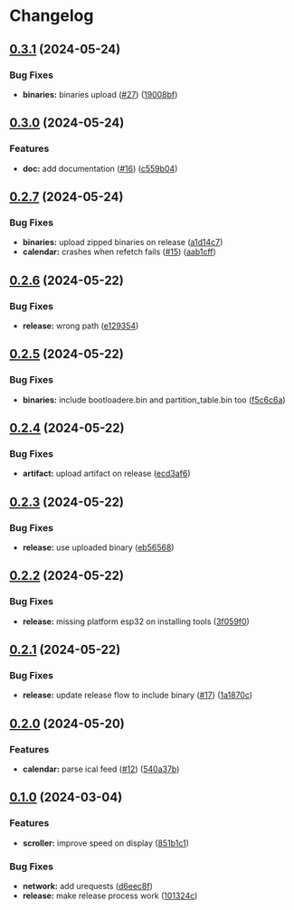 # Changelog

## [0.3.1](https://github.com/stenjo/dot-matrix-calendar/compare/v0.3.0...v0.3.1) (2024-05-24)


### Bug Fixes

* **binaries:** binaries upload ([#27](https://github.com/stenjo/dot-matrix-calendar/issues/27)) ([19008bf](https://github.com/stenjo/dot-matrix-calendar/commit/19008bf28cf99681a0a0d1bfdef4c9138fe083cf))

## [0.3.0](https://github.com/stenjo/dot-matrix-calendar/compare/v0.2.7...v0.3.0) (2024-05-24)


### Features

* **doc:** add documentation ([#16](https://github.com/stenjo/dot-matrix-calendar/issues/16)) ([c559b04](https://github.com/stenjo/dot-matrix-calendar/commit/c559b04ebf316d850ce32f03a851b48203ad63f9))

## [0.2.7](https://github.com/stenjo/dot-matrix-calendar/compare/v0.2.6...v0.2.7) (2024-05-24)


### Bug Fixes

* **binaries:** upload zipped binaries on release ([a1d14c7](https://github.com/stenjo/dot-matrix-calendar/commit/a1d14c7a60928177bd72c447e355f7a1f8fa0c47))
* **calendar:** crashes when refetch fails ([#15](https://github.com/stenjo/dot-matrix-calendar/issues/15)) ([aab1cff](https://github.com/stenjo/dot-matrix-calendar/commit/aab1cff617fc20bc3b0c41403c663b738ba74169))

## [0.2.6](https://github.com/stenjo/dot-matrix-calendar/compare/v0.2.5...v0.2.6) (2024-05-22)


### Bug Fixes

* **release:** wrong path ([e129354](https://github.com/stenjo/dot-matrix-calendar/commit/e1293543bb74d9e69327613a86572f9710e3ce3f))

## [0.2.5](https://github.com/stenjo/dot-matrix-calendar/compare/v0.2.4...v0.2.5) (2024-05-22)


### Bug Fixes

* **binaries:** include bootloadere.bin and partition_table.bin too ([f5c6c6a](https://github.com/stenjo/dot-matrix-calendar/commit/f5c6c6a1c7f814be9ad0e01e57a432da3d5009cf))

## [0.2.4](https://github.com/stenjo/dot-matrix-calendar/compare/v0.2.3...v0.2.4) (2024-05-22)


### Bug Fixes

* **artifact:** upload artifact on release ([ecd3af6](https://github.com/stenjo/dot-matrix-calendar/commit/ecd3af6d61b02ce0e60c8b0777861c8761ff3efa))

## [0.2.3](https://github.com/stenjo/dot-matrix-calendar/compare/v0.2.2...v0.2.3) (2024-05-22)


### Bug Fixes

* **release:** use uploaded binary ([eb56568](https://github.com/stenjo/dot-matrix-calendar/commit/eb5656877d758a6f53fc40ed362c7a632144c68d))

## [0.2.2](https://github.com/stenjo/dot-matrix-calendar/compare/v0.2.1...v0.2.2) (2024-05-22)


### Bug Fixes

* **release:** missing platform esp32 on installing tools ([3f059f0](https://github.com/stenjo/dot-matrix-calendar/commit/3f059f0946885efb46fc7af60dab6682b69b2018))

## [0.2.1](https://github.com/stenjo/dot-matrix-calendar/compare/v0.2.0...v0.2.1) (2024-05-22)


### Bug Fixes

* **release:** update release flow to include binary ([#17](https://github.com/stenjo/dot-matrix-calendar/issues/17)) ([1a1870c](https://github.com/stenjo/dot-matrix-calendar/commit/1a1870c712da813a45bf8fc2da4f285a2d20bd1c))

## [0.2.0](https://github.com/stenjo/dot-matrix-calendar/compare/v0.1.0...v0.2.0) (2024-05-20)


### Features

* **calendar:** parse ical feed ([#12](https://github.com/stenjo/dot-matrix-calendar/issues/12)) ([540a37b](https://github.com/stenjo/dot-matrix-calendar/commit/540a37bcd0a443d24226fdaf2bc335c9187a93e4))

## [0.1.0](https://github.com/stenjo/dot-matrix-calendar/compare/v0.0.1...v0.1.0) (2024-03-04)


### Features

* **scroller:** improve speed on display ([851b1c1](https://github.com/stenjo/dot-matrix-calendar/commit/851b1c1ab53af6287addacec06a472048375a404))


### Bug Fixes

* **network:** add urequests ([d6eec8f](https://github.com/stenjo/dot-matrix-calendar/commit/d6eec8fcd134718632fe82c00be6fb04a7b7523f))
* **release:** make release process work ([101324c](https://github.com/stenjo/dot-matrix-calendar/commit/101324cbb60d0174f9e24243166f333db92f64aa))
